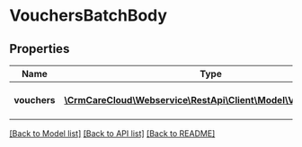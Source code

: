 # VouchersBatchBody

## Properties
Name | Type | Description | Notes
------------ | ------------- | ------------- | -------------
**vouchers** | [**\CrmCareCloud\Webservice\RestApi\Client\Model\VoucherBatch[]**](VoucherBatch.md) | List of the CareCloud vouchers. | 

[[Back to Model list]](../../README.md#documentation-for-models) [[Back to API list]](../../README.md#documentation-for-api-endpoints) [[Back to README]](../../README.md)

